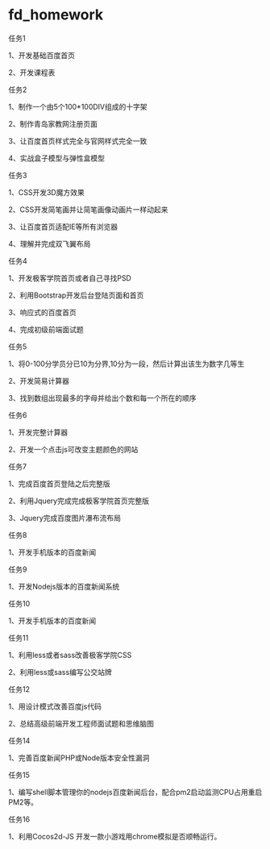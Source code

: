 # fd_homework

任务1

1、开发基础百度首页

2、开发课程表

任务2

1、制作一个由5个100*100DIV组成的十字架

2、制作青岛家教网注册页面

3、让百度首页样式完全与官网样式完全一致

4、实战盒子模型与弹性盒模型

任务3

1、CSS开发3D魔方效果

2、CSS开发简笔画并让简笔画像动画片一样动起来

3、让百度首页适配IE等所有浏览器

4、理解并完成双飞翼布局

任务4

1、开发极客学院首页或者自己寻找PSD

2、利用Bootstrap开发后台登陆页面和首页

3、响应式的百度首页

4、完成初级前端面试题

任务5

1、将0-100分学员分已10为分界,10分为一段，然后计算出该生为数字几等生

2、开发简易计算器

3、找到数组出现最多的字母并给出个数和每一个所在的顺序

任务6

1、开发完整计算器

2、开发一个点击js可改变主题颜色的网站

任务7

1、完成百度首页登陆之后完整版

2、利用Jquery完成完成极客学院首页完整版

3、Jquery完成百度图片瀑布流布局

任务8

1、开发手机版本的百度新闻

任务9

1、开发Nodejs版本的百度新闻系统

任务10

1、开发手机版本的百度新闻

任务11

1、利用less或者sass改善极客学院CSS

2、利用less或sass编写公交站牌

任务12

1、用设计模式改善百度js代码

2、总结高级前端开发工程师面试题和思维脑图

任务14

1、完善百度新闻PHP或Node版本安全性漏洞

任务15

1、编写shell脚本管理你的nodejs百度新闻后台，配合pm2启动监测CPU占用重启PM2等。

任务16

1、利用Cocos2d-JS 开发一款小游戏用chrome模拟是否顺畅运行。
